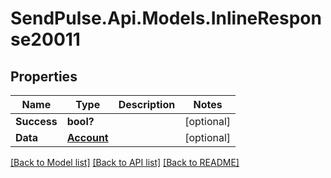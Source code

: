 # SendPulse.Api.Models.InlineResponse20011
## Properties

Name | Type | Description | Notes
------------ | ------------- | ------------- | -------------
**Success** | **bool?** |  | [optional] 
**Data** | [**Account**](Account.md) |  | [optional] 

[[Back to Model list]](../README.md#documentation-for-models) [[Back to API list]](../README.md#documentation-for-api-endpoints) [[Back to README]](../README.md)
